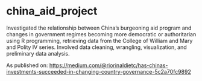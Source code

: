 # china_aid_project
Investigated the relationship between China’s burgeoning aid program and changes in government regimes becoming more democratic or authoritarian using R programming, retrieving data from the College of William and Mary and Polity IV series. Involved data cleaning, wrangling, visualization, and preliminary data analysis. 

As published on: 
https://medium.com/@riorinaldietc/has-chinas-investments-succeeded-in-changing-country-governance-5c2a70fc9892
